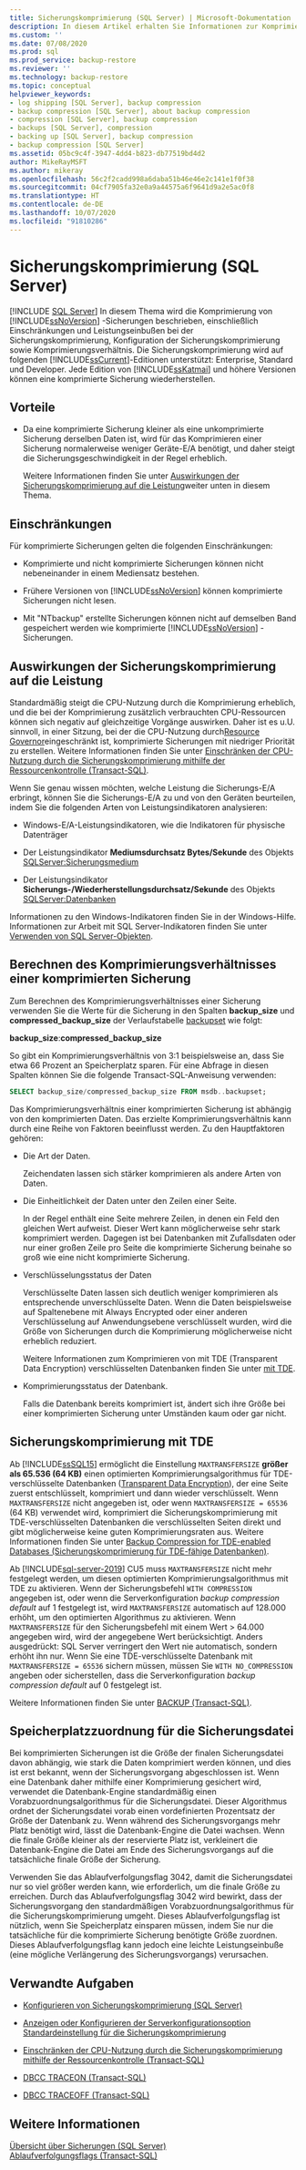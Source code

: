 ```yaml
---
title: Sicherungskomprimierung (SQL Server) | Microsoft-Dokumentation
description: In diesem Artikel erhalten Sie Informationen zur Komprimierung von SQL Server-Sicherungen, einschließlich der Einschränkungen, Leistungskompromisse, der Konfiguration der Sicherungskomprimierung und dem Komprimierungsverhältnis.
ms.custom: ''
ms.date: 07/08/2020
ms.prod: sql
ms.prod_service: backup-restore
ms.reviewer: ''
ms.technology: backup-restore
ms.topic: conceptual
helpviewer_keywords:
- log shipping [SQL Server], backup compression
- backup compression [SQL Server], about backup compression
- compression [SQL Server], backup compression
- backups [SQL Server], compression
- backing up [SQL Server], backup compression
- backup compression [SQL Server]
ms.assetid: 05bc9c4f-3947-4dd4-b823-db77519bd4d2
author: MikeRayMSFT
ms.author: mikeray
ms.openlocfilehash: 56c2f2cadd998a6daba51b46e46e2c141e1f0f38
ms.sourcegitcommit: 04cf7905fa32e0a9a44575a6f9641d9a2e5ac0f8
ms.translationtype: HT
ms.contentlocale: de-DE
ms.lasthandoff: 10/07/2020
ms.locfileid: "91810286"
---
```

# <a name="backup-compression-sql-server"></a>Sicherungskomprimierung (SQL Server)
 [!INCLUDE [SQL Server](../../includes/applies-to-version/sqlserver.md)]
  In diesem Thema wird die Komprimierung von [!INCLUDE[ssNoVersion](../../includes/ssnoversion-md.md)] -Sicherungen beschrieben, einschließlich Einschränkungen und Leistungseinbußen bei der Sicherungskomprimierung, Konfiguration der Sicherungskomprimierung sowie Komprimierungsverhältnis.  Die Sicherungskomprimierung wird auf folgenden [!INCLUDE[ssCurrent](../../includes/sscurrent-md.md)]-Editionen unterstützt: Enterprise, Standard und Developer.  Jede Edition von [!INCLUDE[ssKatmai](../../includes/sskatmai-md.md)] und höhere Versionen können eine komprimierte Sicherung wiederherstellen. 
 
  
##  <a name="benefits"></a><a name="Benefits"></a> Vorteile  
  
-   Da eine komprimierte Sicherung kleiner als eine unkomprimierte Sicherung derselben Daten ist, wird für das Komprimieren einer Sicherung normalerweise weniger Geräte-E/A benötigt, und daher steigt die Sicherungsgeschwindigkeit in der Regel erheblich.  
  
     Weitere Informationen finden Sie unter [Auswirkungen der Sicherungskomprimierung auf die Leistung](#PerfImpact)weiter unten in diesem Thema.  
  
  
##  <a name="restrictions"></a><a name="Restrictions"></a> Einschränkungen  
 Für komprimierte Sicherungen gelten die folgenden Einschränkungen:  
  
-   Komprimierte und nicht komprimierte Sicherungen können nicht nebeneinander in einem Mediensatz bestehen.  
  
-   Frühere Versionen von [!INCLUDE[ssNoVersion](../../includes/ssnoversion-md.md)] können komprimierte Sicherungen nicht lesen.  
  
-   Mit "NTbackup" erstellte Sicherungen können nicht auf demselben Band gespeichert werden wie komprimierte [!INCLUDE[ssNoVersion](../../includes/ssnoversion-md.md)] -Sicherungen.  
  
  
##  <a name="performance-impact-of-compressing-backups"></a><a name="PerfImpact"></a> Auswirkungen der Sicherungskomprimierung auf die Leistung  
 Standardmäßig steigt die CPU-Nutzung durch die Komprimierung erheblich, und die bei der Komprimierung zusätzlich verbrauchten CPU-Ressourcen können sich negativ auf gleichzeitige Vorgänge auswirken. Daher ist es u.U. sinnvoll, in einer Sitzung, bei der die CPU-Nutzung durch[Resource Governor](../../relational-databases/resource-governor/resource-governor.md)eingeschränkt ist, komprimierte Sicherungen mit niedriger Priorität zu erstellen. Weitere Informationen finden Sie unter [Einschränken der CPU-Nutzung durch die Sicherungskomprimierung mithilfe der Ressourcenkontrolle &#40;Transact-SQL&#41;](../../relational-databases/backup-restore/use-resource-governor-to-limit-cpu-usage-by-backup-compression-transact-sql.md).  
  
 Wenn Sie genau wissen möchten, welche Leistung die Sicherungs-E/A erbringt, können Sie die Sicherungs-E/A zu und von den Geräten beurteilen, indem Sie die folgenden Arten von Leistungsindikatoren analysieren:  
  
-   Windows-E/A-Leistungsindikatoren, wie die Indikatoren für physische Datenträger  
  
-   Der Leistungsindikator **Mediumsdurchsatz Bytes/Sekunde** des Objekts [SQLServer:Sicherungsmedium](../../relational-databases/performance-monitor/sql-server-backup-device-object.md)  
  
-   Der Leistungsindikator **Sicherungs-/Wiederherstellungsdurchsatz/Sekunde** des Objekts [SQLServer:Datenbanken](../../relational-databases/performance-monitor/sql-server-databases-object.md)  
  
 Informationen zu den Windows-Indikatoren finden Sie in der Windows-Hilfe. Informationen zur Arbeit mit SQL Server-Indikatoren finden Sie unter [Verwenden von SQL Server-Objekten](../../relational-databases/performance-monitor/use-sql-server-objects.md).  
  
   
##  <a name="calculate-the-compression-ratio-of-a-compressed-backup"></a><a name="CompressionRatio"></a> Berechnen des Komprimierungsverhältnisses einer komprimierten Sicherung  
 Zum Berechnen des Komprimierungsverhältnisses einer Sicherung verwenden Sie die Werte für die Sicherung in den Spalten **backup_size** und **compressed_backup_size** der Verlaufstabelle [backupset](../../relational-databases/system-tables/backupset-transact-sql.md) wie folgt:  
  
 **backup_size**:**compressed_backup_size**  
  
 So gibt ein Komprimierungsverhältnis von 3:1 beispielsweise an, dass Sie etwa 66 Prozent an Speicherplatz sparen. Für eine Abfrage in diesen Spalten können Sie die folgende Transact-SQL-Anweisung verwenden:  
  
```sql  
SELECT backup_size/compressed_backup_size FROM msdb..backupset;  
```  
  
 Das Komprimierungsverhältnis einer komprimierten Sicherung ist abhängig von den komprimierten Daten. Das erzielte Komprimierungsverhältnis kann durch eine Reihe von Faktoren beeinflusst werden. Zu den Hauptfaktoren gehören:  
  
-   Die Art der Daten.  
  
     Zeichendaten lassen sich stärker komprimieren als andere Arten von Daten.  
  
-   Die Einheitlichkeit der Daten unter den Zeilen einer Seite.  
  
     In der Regel enthält eine Seite mehrere Zeilen, in denen ein Feld den gleichen Wert aufweist. Dieser Wert kann möglicherweise sehr stark komprimiert werden. Dagegen ist bei Datenbanken mit Zufallsdaten oder nur einer großen Zeile pro Seite die komprimierte Sicherung beinahe so groß wie eine nicht komprimierte Sicherung.  
  
-   Verschlüsselungsstatus der Daten  
  
     Verschlüsselte Daten lassen sich deutlich weniger komprimieren als entsprechende unverschlüsselte Daten. Wenn die Daten beispielsweise auf Spaltenebene mit Always Encrypted oder einer anderen Verschlüsselung auf Anwendungsebene verschlüsselt wurden, wird die Größe von Sicherungen durch die Komprimierung möglicherweise nicht erheblich reduziert.

     Weitere Informationen zum Komprimieren von mit TDE (Transparent Data Encryption) verschlüsselten Datenbanken finden Sie unter [ mit TDE](#backup-compression-with-tde).

-   Komprimierungsstatus der Datenbank.  
  
     Falls die Datenbank bereits komprimiert ist, ändert sich ihre Größe bei einer komprimierten Sicherung unter Umständen kaum oder gar nicht.  

## <a name="backup-compression-with-tde"></a>Sicherungskomprimierung mit TDE

Ab [!INCLUDE[ssSQL15](../../includes/sssql15-md.md)] ermöglicht die Einstellung `MAXTRANSFERSIZE` **größer als 65.536 (64 KB)** einen optimierten Komprimierungsalgorithmus für TDE-verschlüsselte Datenbanken ([Transparent Data Encryption](../../relational-databases/security/encryption/transparent-data-encryption.md)), der eine Seite zuerst entschlüsselt, komprimiert und dann wieder verschlüsselt. Wenn `MAXTRANSFERSIZE` nicht angegeben ist, oder wenn `MAXTRANSFERSIZE = 65536` (64 KB) verwendet wird, komprimiert die Sicherungskomprimierung mit TDE-verschlüsselten Datenbanken die verschlüsselten Seiten direkt und gibt möglicherweise keine guten Komprimierungsraten aus. Weitere Informationen finden Sie unter [Backup Compression for TDE-enabled Databases (Sicherungskomprimierung für TDE-fähige Datenbanken)](/archive/blogs/sqlcat/sqlsweet16-episode-1-backup-compression-for-tde-enabled-databases).

Ab [!INCLUDE[sql-server-2019](../../includes/sssqlv15-md.md)] CU5 muss `MAXTRANSFERSIZE` nicht mehr festgelegt werden, um diesen optimierten Komprimierungsalgorithmus mit TDE zu aktivieren. Wenn der Sicherungsbefehl `WITH COMPRESSION` angegeben ist, oder wenn die Serverkonfiguration *backup compression default* auf 1 festgelegt ist, wird `MAXTRANSFERSIZE` automatisch auf 128.000 erhöht, um den optimierten Algorithmus zu aktivieren. Wenn `MAXTRANSFERSIZE` für den Sicherungsbefehl mit einem Wert > 64.000 angegeben wird, wird der angegebene Wert berücksichtigt. Anders ausgedrückt: SQL Server verringert den Wert nie automatisch, sondern erhöht ihn nur. Wenn Sie eine TDE-verschlüsselte Datenbank mit `MAXTRANSFERSIZE = 65536` sichern müssen, müssen Sie `WITH NO_COMPRESSION` angeben oder sicherstellen, dass die Serverkonfiguration *backup compression default* auf 0 festgelegt ist.

Weitere Informationen finden Sie unter [BACKUP (Transact-SQL)](../../t-sql/statements/backup-transact-sql.md).

##  <a name="allocation-of-space-for-the-backup-file"></a><a name="Allocation"></a> Speicherplatzzuordnung für die Sicherungsdatei  
 Bei komprimierten Sicherungen ist die Größe der finalen Sicherungsdatei davon abhängig, wie stark die Daten komprimiert werden können, und dies ist erst bekannt, wenn der Sicherungsvorgang abgeschlossen ist.  Wenn eine Datenbank daher mithilfe einer Komprimierung gesichert wird, verwendet die Datenbank-Engine standardmäßig einen Vorabzuordnungsalgorithmus für die Sicherungsdatei. Dieser Algorithmus ordnet der Sicherungsdatei vorab einen vordefinierten Prozentsatz der Größe der Datenbank zu. Wenn während des Sicherungsvorgangs mehr Platz benötigt wird, lässt die Datenbank-Engine die Datei wachsen. Wenn die finale Größe kleiner als der reservierte Platz ist, verkleinert die Datenbank-Engine die Datei am Ende des Sicherungsvorgangs auf die tatsächliche finale Größe der Sicherung.  
  
 Verwenden Sie das Ablaufverfolgungsflag 3042, damit die Sicherungsdatei nur so viel größer werden kann, wie erforderlich, um die finale Größe zu erreichen. Durch das Ablaufverfolgungsflag 3042 wird bewirkt, dass der Sicherungsvorgang den standardmäßigen Vorabzuordnungsalgorithmus für die Sicherungskomprimierung umgeht. Dieses Ablaufverfolgungsflag ist nützlich, wenn Sie Speicherplatz einsparen müssen, indem Sie nur die tatsächliche für die komprimierte Sicherung benötigte Größe zuordnen. Dieses Ablaufverfolgungsflag kann jedoch eine leichte Leistungseinbuße (eine mögliche Verlängerung des Sicherungsvorgangs) verursachen.  
  
##  <a name="related-tasks"></a><a name="RelatedTasks"></a> Verwandte Aufgaben  
  
-   [Konfigurieren von Sicherungskomprimierung &#40;SQL Server&#41;](../../relational-databases/backup-restore/configure-backup-compression-sql-server.md)  
  
-   [Anzeigen oder Konfigurieren der Serverkonfigurationsoption Standardeinstellung für die Sicherungskomprimierung](../../database-engine/configure-windows/view-or-configure-the-backup-compression-default-server-configuration-option.md)  
  
-   [Einschränken der CPU-Nutzung durch die Sicherungskomprimierung mithilfe der Ressourcenkontrolle &#40;Transact-SQL&#41;](../../relational-databases/backup-restore/use-resource-governor-to-limit-cpu-usage-by-backup-compression-transact-sql.md)  
  
-   [DBCC TRACEON &#40;Transact-SQL&#41;](../../t-sql/database-console-commands/dbcc-traceon-transact-sql.md)  
  
-   [DBCC TRACEOFF &#40;Transact-SQL&#41;](../../t-sql/database-console-commands/dbcc-traceoff-transact-sql.md)  
  
## <a name="see-also"></a>Weitere Informationen  
 [Übersicht über Sicherungen &#40;SQL Server&#41;](../../relational-databases/backup-restore/backup-overview-sql-server.md)   
 [Ablaufverfolgungsflags &#40;Transact-SQL&#41;](../../t-sql/database-console-commands/dbcc-traceon-trace-flags-transact-sql.md)  
  

